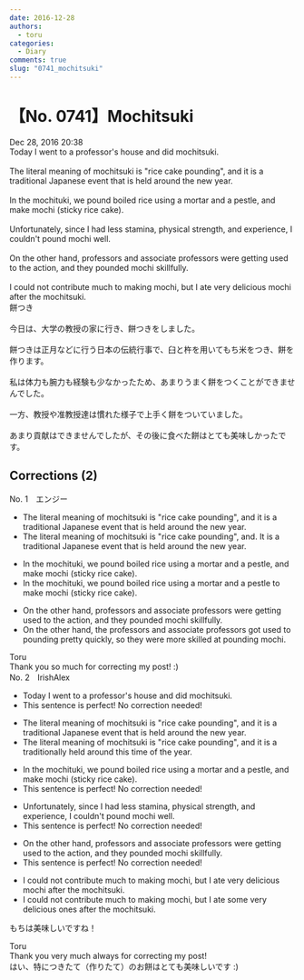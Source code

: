 ```yaml
---
date: 2016-12-28
authors:
  - toru
categories:
  - Diary
comments: true
slug: "0741_mochitsuki"
---
```


# 【No. 0741】Mochitsuki
<div class="date">Dec 28, 2016 20:38</div>
<div id="post"><div id="body_show_ori">
Today I went to a professor's house and did mochitsuki.<br/><br/>The literal meaning of mochitsuki is "rice cake pounding", and it is a traditional Japanese event that is held around the new year.<br/><br/>In the mochituki, we pound boiled rice using a mortar and a pestle, and make mochi (sticky rice cake). <br/><br/>Unfortunately, since I had less stamina, physical strength, and experience, I couldn't pound mochi well.<br/><br/>On the other hand, professors and associate professors were getting used to the action, and they pounded mochi skillfully.<br/><br/>I could not contribute much to making mochi, but I ate very delicious mochi after the mochitsuki.
</div></div>

<!-- more -->

<div id="post_ja"><div id="body_show_mo">
餅つき<br/><br/>今日は、大学の教授の家に行き、餅つきをしました。<br/><br/>餅つきは正月などに行う日本の伝統行事で、臼と杵を用いてもち米をつき、餅を作ります。<br/><br/>私は体力も腕力も経験も少なかったため、あまりうまく餅をつくことができませんでした。<br/><br/>一方、教授や准教授達は慣れた様子で上手く餅をついていました。<br/><br/>あまり貢献はできませんでしたが、その後に食べた餅はとても美味しかったです。
</div></div>

## Corrections (2)
<div id="block"><div class="first_name"> No. 1　<span class="just_name">エンジー</span></div><div id="block2">
<ul class="correction_field">
<li class="incorrect">The literal meaning of mochitsuki is "rice cake pounding", and it is a traditional Japanese event that is held around the new year.</li>
<li class="corrected correct">
The literal meaning of mochitsuki is "rice cake pounding"<span class="sline">, and</span>. <span class="f_blue">It</span> is a traditional Japanese event that is held around the new year.
</li>
</ul>
<ul class="correction_field">
<li class="incorrect">In the mochituki, we pound boiled rice using a mortar and a pestle, and make mochi (sticky rice cake).</li>
<li class="corrected correct">
In the mochituki, we pound boiled rice using a mortar and a pestle <span class="f_blue">to</span> make mochi (sticky rice cake).
</li>
</ul>
<ul class="correction_field">
<li class="incorrect">On the other hand, professors and associate professors were getting used to the action, and they pounded mochi skillfully.</li>
<li class="corrected correct">
On the other hand, <span class="f_blue">the</span> professors and associate professors <span class="f_blue">got used to pounding pretty quickly</span>, <span class="f_blue">so</span> they <span class="f_blue">were more skilled at pounding</span> mochi.
</li>
</ul>
</div><div class="name"><span class="just_name">Toru</span><br>
Thank you so much for correcting my post! :)
</div>
</div>
<div id="block"><div class="first_name"> No. 2　<span class="just_name">IrishAlex</span></div><div id="block2">
<ul class="correction_field">
<li class="incorrect">Today I went to a professor's house and did mochitsuki.</li>
<li class="corrected perfect">This sentence is perfect! No correction needed!</li>
</ul>
<ul class="correction_field">
<li class="incorrect">The literal meaning of mochitsuki is "rice cake pounding", and it is a traditional Japanese event that is held around the new year.</li>
<li class="corrected correct">
The literal meaning of mochitsuki is "rice cake pounding", and it is a traditional<span class="f_blue">ly held </span>around th<span class="f_blue">is time of th</span>e year.
</li>
</ul>
<ul class="correction_field">
<li class="incorrect">In the mochituki, we pound boiled rice using a mortar and a pestle, and make mochi (sticky rice cake).</li>
<li class="corrected perfect">This sentence is perfect! No correction needed!</li>
</ul>
<ul class="correction_field">
<li class="incorrect">Unfortunately, since I had less stamina, physical strength, and experience, I couldn't pound mochi well.</li>
<li class="corrected perfect">This sentence is perfect! No correction needed!</li>
</ul>
<ul class="correction_field">
<li class="incorrect">On the other hand, professors and associate professors were getting used to the action, and they pounded mochi skillfully.</li>
<li class="corrected perfect">This sentence is perfect! No correction needed!</li>
</ul>
<ul class="correction_field">
<li class="incorrect">I could not contribute much to making mochi, but I ate very delicious mochi after the mochitsuki.</li>
<li class="corrected correct">
I could not contribute much to making mochi, but I ate <span class="f_blue">some </span>very delicious <span class="f_blue">ones </span>after the mochitsuki.
</li>
</ul>
<p class="comment_small">
 もちは美味しいですね！
</p>

</div><div class="name"><span class="just_name">Toru</span><br>
Thank you very much always for correcting my post!<br/>はい、特につきたて（作りたて）のお餅はとても美味しいです :)
</div>
</div>
